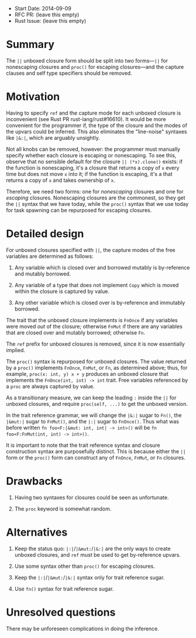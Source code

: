 - Start Date: 2014-09-09
- RFC PR: (leave this empty)
- Rust Issue: (leave this empty)

# Summary

The `||` unboxed closure form should be split into two forms—`||` for nonescaping closures and `proc()` for escaping closures—and the capture clauses and self type specifiers should be removed.

# Motivation

Having to specify `ref` and the capture mode for each unboxed closure is inconvenient (see Rust PR rust-lang/rust#16610). It would be more convenient for the programmer if, the type of the closure and the modes of the upvars could be inferred. This also eliminates the "line-noise" syntaxes like `|&:|`, which are arguably unsightly.

Not all knobs can be removed, however: the programmer must manually specify whether each closure is escaping or nonescaping. To see this, observe that no sensible default for the closure `|| (*x).clone()` exists: if the function is nonescaping, it's a closure that returns a copy of `x` every time but does not move `x` into it; if the function is escaping, it's a that returns a copy of `x` and takes ownership of `x`.

Therefore, we need two forms: one for *nonescaping* closures and one for *escaping* closures. Nonescaping closures are the commonest, so they get the `||` syntax that we have today, while the `proc()` syntax that we use today for task spawning can be repurposed for escaping closures.

# Detailed design

For unboxed closures specified with `||`, the capture modes of the free variables are determined as follows:

1. Any variable which is closed over and borrowed mutably is by-reference and mutably borrowed.

2. Any variable of a type that does not implement `Copy` which is moved within the closure is captured by value.

3. Any other variable which is closed over is by-reference and immutably borrowed.

The trait that the unboxed closure implements is `FnOnce` if any variables were moved *out* of the closure; otherwise `FnMut` if there are any variables that are closed over and mutably borrowed; otherwise `Fn`.

The `ref` prefix for unboxed closures is removed, since it is now essentially implied.

The `proc()` syntax is repurposed for unboxed closures. The value returned by a `proc()` implements `FnOnce`, `FnMut`, or `Fn`, as determined above; thus, for example, `proc(x: int, y) x + y` produces an unboxed closure that implements the `FnOnce(int, int) -> int` trait. Free variables referenced by a `proc` are always captured by value.

As a transitionary measure, we can keep the leading `:` inside the `||` for unboxed closures, and require `proc(self, ...)` to get the unboxed version.

In the trait reference grammar, we will change the `|&:|` sugar to `Fn()`, the `|&mut:|` sugar to `FnMut()`, and the `|:|` sugar to `FnOnce()`. Thus what was before written `fn foo<F:|&mut: int, int| -> int>()` will be `fn foo<F:FnMut(int, int) -> int>()`.

It is important to note that the trait reference syntax and closure construction syntax are purposefully distinct. This is because either the `||` form or the `proc()` form can construct any of `FnOnce`, `FnMut`, or `Fn` closures.

# Drawbacks

1. Having two syntaxes for closures could be seen as unfortunate.

2. The `proc` keyword is somewhat random.

# Alternatives

1. Keep the status quo: `|:|`/`|&mut:`/`|&:|` are the only ways to create unboxed closures, and `ref` must be used to get by-reference upvars.

2. Use some syntax other than `proc()` for escaping closures.

3. Keep the  `|:|`/`|&mut:`/`|&:|` syntax only for trait reference sugar.

4. Use `fn()` syntax for trait reference sugar.

# Unresolved questions

There may be unforeseen complications in doing the inference.
